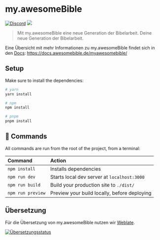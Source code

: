 # my.awesomeBible
[![Discord](https://img.shields.io/discord/940887747130957844?color=5865F2&logo=discord&logoColor=white)](https://chat.awesomebible.de) [![](https://translate.codeberg.org/widget/my-awesomebible/frontend/svg-badge.svg)](https://translate.codeberg.org/engage/my-awesomebible/)

> Mit my.awesomeBible eine neue Generation der Bibelarbeit. Deine neue Generation der Bibelarbeit.

Eine Übersicht mit mehr Informationen zu my.awesomeBible findet sich in den [Docs](https://docs.awesomebible.de/myawesomebible/): https://docs.awesomebible.de/myawesomebible/

## Setup

Make sure to install the dependencies:

```bash
# yarn
yarn install

# npm
npm install

# pnpm
pnpm install
```

## 🧞 Commands

All commands are run from the root of the project, from a terminal:

| Command                   | Action                                           |
| :------------------------ | :----------------------------------------------- |
| `npm install`             | Installs dependencies                            |
| `npm run dev`             | Starts local dev server at `localhost:3000`      |
| `npm run build`           | Build your production site to `./dist/`          |
| `npm run preview`         | Preview your build locally, before deploying     |

## Übersetzung
Für die Übersetzung von my.awesomeBible nutzen wir [Weblate](https://translate.codeberg.org/engage/my-awesomebible/).

<a href="https://translate.codeberg.org/engage/my-awesomebible/">
  <img src="https://translate.codeberg.org/widget/my-awesomebible/frontend/287x66-white.png" alt="Übersetzungsstatus" />
</a>

